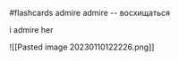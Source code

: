 #flashcards
admire
admire -- восхищаться
<!--SR:!2023-03-09,11,250-->
i admire her

![[Pasted image 20230110122226.png]]
